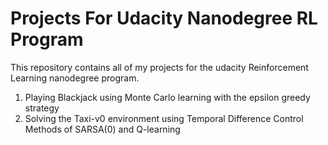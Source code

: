 # Projects For Udacity Nanodegree RL Program 
This repository contains all of my projects for the udacity Reinforcement Learning nanodegree program.

1. Playing Blackjack using Monte Carlo learning with the epsilon greedy strategy 
2. Solving the Taxi-v0 environment using Temporal Difference Control Methods of SARSA(0) and Q-learning


